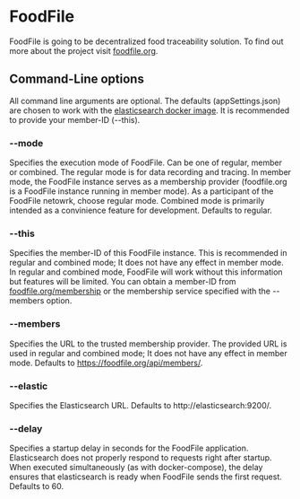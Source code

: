 # FoodFile
FoodFile is going to be decentralized food traceability solution. To find out more about the project visit [foodfile.org](https://foodfile.org).

## Command-Line options
All command line arguments are optional. The defaults (appSettings.json) are chosen to work with the [elasticsearch docker image](https://hub.docker.com/_/elasticsearch). It is recommended to provide your member-ID (--this).

### --mode
Specifies the execution mode of FoodFile. Can be one of regular, member or combined. The regular mode is for data recording and tracing. In member mode, the FoodFile instance serves as a membership provider (foodfile.org is a FoodFile instance running in member mode). As a participant of the FoodFile netowrk, choose regular mode. Combined mode is primarily intended as a convinience feature for development. Defaults to regular.

### --this
Specifies the member-ID of this FoodFile instance. This is recommended in regular and combined mode; It does not have any effect in member mode. In regular and combined mode, FoodFile will work without this information but features will be limited. You can obtain a member-ID from [foodfile.org/membership](https://foodfile.org/membership) or the membership service specified with the --members option.

### --members
Specifies the URL to the trusted membership provider. The provided URL is used in regular and combined mode; It does not have any effect in member mode. Defaults to https://foodfile.org/api/members/.

### --elastic
Specifies the Elasticsearch URL. Defaults to http://elasticsearch:9200/.

### --delay
Specifies a startup delay in seconds for the FoodFile application. Elasticsearch does not properly respond to requests right after startup. When executed simultaneously (as with docker-compose), the delay ensures that elasticsearch is ready when FoodFile sends the first request. Defaults to 60.